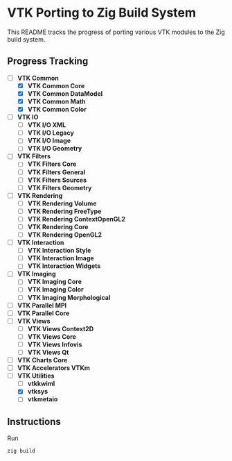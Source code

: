 # VTK Porting to Zig Build System

This README tracks the progress of porting various VTK modules to the Zig build system.

## Progress Tracking

- [ ] **VTK Common**  
    - [x] **VTK Common Core**  
    - [x] **VTK Common DataModel**
    - [x] **VTK Common Math**
    - [x] **VTK Common Color**
- [ ] **VTK IO**  
    - [ ] **VTK I/O XML**  
    - [ ] **VTK I/O Legacy**  
    - [ ] **VTK I/O Image**  
    - [ ] **VTK I/O Geometry**
- [ ] **VTK Filters**
    - [ ] **VTK Filters Core**  
    - [ ] **VTK Filters General**  
    - [ ] **VTK Filters Sources**  
    - [ ] **VTK Filters Geometry** 
- [ ] **VTK Rendering**
    - [ ] **VTK Rendering Volume**  
    - [ ] **VTK Rendering FreeType**  
    - [ ] **VTK Rendering ContextOpenGL2**
    - [ ] **VTK Rendering Core**  
    - [ ] **VTK Rendering OpenGL2**
- [ ] **VTK Interaction**
    - [ ] **VTK Interaction Style**
    - [ ] **VTK Interaction Image** 
    - [ ] **VTK Interaction Widgets** 
- [ ] **VTK Imaging**
    - [ ] **VTK Imaging Core**  
    - [ ] **VTK Imaging Color**  
    - [ ] **VTK Imaging Morphological**  
- [ ] **VTK Parallel MPI**  
- [ ] **VTK Parallel Core**  
- [ ] **VTK Views**
    - [ ] **VTK Views Context2D**  
    - [ ] **VTK Views Core**
    - [ ] **VTK Views Infovis**
    - [ ] **VTK Views Qt**
- [ ] **VTK Charts Core**  
- [ ] **VTK Accelerators VTKm** 
- [ ] **VTK Utilities** 
    - [ ] **vtkkwiml**  
    - [x] **vtksys**  
    - [ ] **vtkmetaio**  

## Instructions

Run
```
zig build
```

